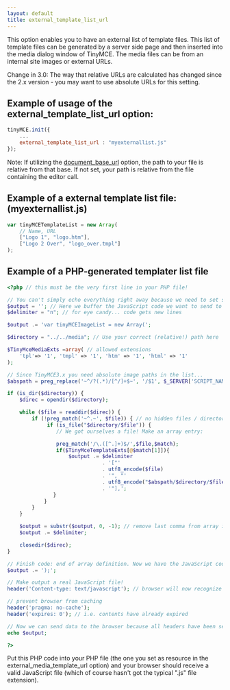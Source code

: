 ```yaml
---
layout: default
title: external_template_list_url
---
```


This option enables you to have an external list of template files. This list of template files can be generated by a server side page and then inserted into the media dialog window of TinyMCE. The media files can be from an internal site images or external URLs.

Change in 3.0: The way that relative URLs are calculated has changed since the 2.x version - you may want to use absolute URLs for this setting.

## Example of usage of the external_template_list_url option:

```js
tinyMCE.init({
	...
	external_template_list_url : "myexternallist.js"
});
```

Note: If utilizing the [document_base_url](https://www.tiny.cloud/docs-3x/reference/configuration/Configuration3x@document_base_url/) option, the path to your file is relative from that base. If not set, your path is relative from the file containing the editor call.

## Example of a external template list file: (myexternallist.js)

```js
var tinyMCETemplateList = new Array(
	// Name, URL
	["Logo 1", "logo.htm"],
	["Logo 2 Over", "logo_over.tmpl"]
);
```

## Example of a PHP-generated templater list file

```php
<?php // this must be the very first line in your PHP file!

// You can't simply echo everything right away because we need to set some headers first!
$output = ''; // Here we buffer the JavaScript code we want to send to the browser.
$delimiter = "n"; // for eye candy... code gets new lines

$output .= 'var tinyMCEImageList = new Array(';

$directory = "../../media"; // Use your correct (relative!) path here

$TinyMceMediaExts =array( // allowed extensions
    'tpl'=> '1', 'tmpl' => '1', 'htm' => '1', 'html' => '1'
);

// Since TinyMCE3.x you need absolute image paths in the list...
$abspath = preg_replace('~^/?(.*)/[^/]+$~', '/$1', $_SERVER['SCRIPT_NAME']);

if (is_dir($directory)) {
    $direc = opendir($directory);

    while ($file = readdir($direc)) {
        if (!preg_match('~^.~', $file)) { // no hidden files / directories here...
             if (is_file("$directory/$file")) {
                // We got ourselves a file! Make an array entry:

                preg_match('/\.([^.]+)$/',$file,$match);
                if($TinyMceTemplateExts[@$match[1]]){
                    $output .= $delimiter
                               . '["'
                               . utf8_encode($file)
                               . '", "'
                               . utf8_encode("$abspath/$directory/$file")
                               . '"],';
               }
            }
        }
    }

    $output = substr($output, 0, -1); // remove last comma from array item list (breaks some browsers)
    $output .= $delimiter;

    closedir($direc);
}

// Finish code: end of array definition. Now we have the JavaScript code ready!
$output .= ');';

// Make output a real JavaScript file!
header('Content-type: text/javascript'); // browser will now recognize the file as a valid JS file

// prevent browser from caching
header('pragma: no-cache');
header('expires: 0'); // i.e. contents have already expired

// Now we can send data to the browser because all headers have been set!
echo $output;

?>
```

Put this PHP code into your PHP file (the one you set as resource in the external_media_template_url option) and your browser should receive a valid JavaScript file (which of course hasn't got the typical ".js" file extension).
